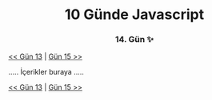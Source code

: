 <div align="center">
    <h1>10 Günde Javascript</h3>
    <h3>14. Gün ✨</h3>
</div>

[<< Gün 13](../../günler/gün-13/gun-13.md) | [Gün 15 >>](../../günler/gün-15/gun-15.md)

.....
İçerikler buraya
.....

[<< Gün 13](../../günler/gün-13/gun-13.md) | [Gün 15 >>](../../günler/gün-15/gun-15.md)